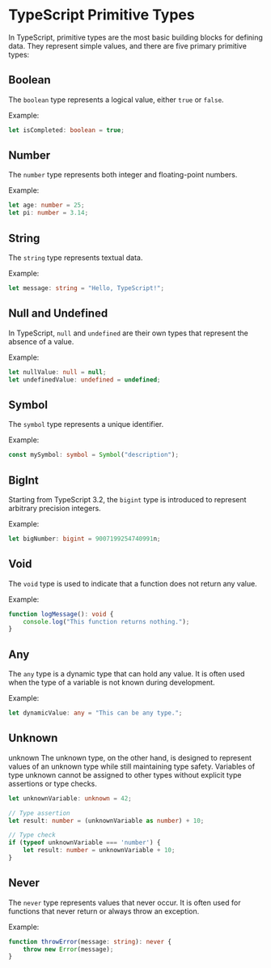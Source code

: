 # TypeScript Primitive Types

In TypeScript, primitive types are the most basic building blocks for defining data. They represent simple values, and there are five primary primitive types:

## **Boolean**

The `boolean` type represents a logical value, either `true` or `false`.

Example:
```typescript
let isCompleted: boolean = true;
```

## **Number**

The `number` type represents both integer and floating-point numbers.

Example:
```typescript
let age: number = 25;
let pi: number = 3.14;
```

## **String**

The `string` type represents textual data.

Example:
```typescript
let message: string = "Hello, TypeScript!";
```

## **Null and Undefined**

In TypeScript, `null` and `undefined` are their own types that represent the absence of a value.

Example:
```typescript
let nullValue: null = null;
let undefinedValue: undefined = undefined;
```

## **Symbol**

The `symbol` type represents a unique identifier.

Example:
```typescript
const mySymbol: symbol = Symbol("description");
```
## **BigInt**

Starting from TypeScript 3.2, the `bigint` type is introduced to represent arbitrary precision integers.

Example:
```typescript
let bigNumber: bigint = 9007199254740991n;
```

## **Void**

The `void` type is used to indicate that a function does not return any value.

Example:
```typescript
function logMessage(): void {
    console.log("This function returns nothing.");
}
```

## **Any**

The `any` type is a dynamic type that can hold any value. It is often used when the type of a variable is not known during development.

Example:
```typescript
let dynamicValue: any = "This can be any type.";
```

## **Unknown**
unknown
The unknown type, on the other hand, is designed to represent values of an unknown type while still maintaining type safety. Variables of type unknown cannot be assigned to other types without explicit type assertions or type checks.
```typescript
let unknownVariable: unknown = 42;

// Type assertion
let result: number = (unknownVariable as number) + 10;

// Type check
if (typeof unknownVariable === 'number') {
    let result: number = unknownVariable + 10;
}

```
## **Never**

The `never` type represents values that never occur. It is often used for functions that never return or always throw an exception.

Example:
```typescript
function throwError(message: string): never {
    throw new Error(message);
}
```
